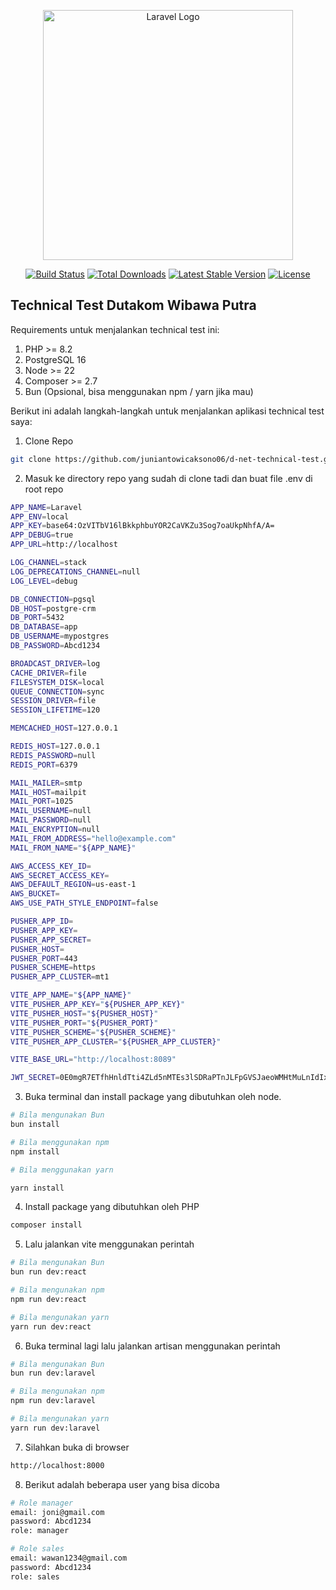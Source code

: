 <p align="center"><a href="https://laravel.com" target="_blank"><img src="https://raw.githubusercontent.com/laravel/art/master/logo-lockup/5%20SVG/2%20CMYK/1%20Full%20Color/laravel-logolockup-cmyk-red.svg" width="400" alt="Laravel Logo"></a></p>

<p align="center">
<a href="https://github.com/laravel/framework/actions"><img src="https://github.com/laravel/framework/workflows/tests/badge.svg" alt="Build Status"></a>
<a href="https://packagist.org/packages/laravel/framework"><img src="https://img.shields.io/packagist/dt/laravel/framework" alt="Total Downloads"></a>
<a href="https://packagist.org/packages/laravel/framework"><img src="https://img.shields.io/packagist/v/laravel/framework" alt="Latest Stable Version"></a>
<a href="https://packagist.org/packages/laravel/framework"><img src="https://img.shields.io/packagist/l/laravel/framework" alt="License"></a>
</p>

## Technical Test Dutakom Wibawa Putra

Requirements untuk menjalankan technical test ini:
1. PHP >= 8.2
2. PostgreSQL 16
3. Node >= 22
4. Composer >= 2.7
5. Bun (Opsional, bisa menggunakan npm / yarn jika mau)

Berikut ini adalah langkah-langkah untuk menjalankan aplikasi technical test saya:


1. Clone Repo
```bash
git clone https://github.com/juniantowicaksono06/d-net-technical-test.git
```

2. Masuk ke directory repo yang sudah di clone tadi dan buat file .env di root repo

```bash
APP_NAME=Laravel
APP_ENV=local
APP_KEY=base64:OzVITbV16lBkkphbuYOR2CaVKZu3Sog7oaUkpNhfA/A=
APP_DEBUG=true
APP_URL=http://localhost

LOG_CHANNEL=stack
LOG_DEPRECATIONS_CHANNEL=null
LOG_LEVEL=debug

DB_CONNECTION=pgsql
DB_HOST=postgre-crm
DB_PORT=5432
DB_DATABASE=app
DB_USERNAME=mypostgres
DB_PASSWORD=Abcd1234

BROADCAST_DRIVER=log
CACHE_DRIVER=file
FILESYSTEM_DISK=local
QUEUE_CONNECTION=sync
SESSION_DRIVER=file
SESSION_LIFETIME=120

MEMCACHED_HOST=127.0.0.1

REDIS_HOST=127.0.0.1
REDIS_PASSWORD=null
REDIS_PORT=6379

MAIL_MAILER=smtp
MAIL_HOST=mailpit
MAIL_PORT=1025
MAIL_USERNAME=null
MAIL_PASSWORD=null
MAIL_ENCRYPTION=null
MAIL_FROM_ADDRESS="hello@example.com"
MAIL_FROM_NAME="${APP_NAME}"

AWS_ACCESS_KEY_ID=
AWS_SECRET_ACCESS_KEY=
AWS_DEFAULT_REGION=us-east-1
AWS_BUCKET=
AWS_USE_PATH_STYLE_ENDPOINT=false

PUSHER_APP_ID=
PUSHER_APP_KEY=
PUSHER_APP_SECRET=
PUSHER_HOST=
PUSHER_PORT=443
PUSHER_SCHEME=https
PUSHER_APP_CLUSTER=mt1

VITE_APP_NAME="${APP_NAME}"
VITE_PUSHER_APP_KEY="${PUSHER_APP_KEY}"
VITE_PUSHER_HOST="${PUSHER_HOST}"
VITE_PUSHER_PORT="${PUSHER_PORT}"
VITE_PUSHER_SCHEME="${PUSHER_SCHEME}"
VITE_PUSHER_APP_CLUSTER="${PUSHER_APP_CLUSTER}"

VITE_BASE_URL="http://localhost:8089"

JWT_SECRET=0E0mgR7ETfhHnldTti4ZLd5nMTEs3lSDRaPTnJLFpGVSJaeoWMHtMuLnIdIxaQuh

```

3. Buka terminal dan install package yang dibutuhkan oleh node.
```bash
# Bila mengunakan Bun
bun install

# Bila menggunakan npm
npm install

# Bila menggunakan yarn

yarn install
```

4. Install package yang dibutuhkan oleh PHP

```bash
composer install
```

5. Lalu jalankan vite menggunakan perintah
```bash
# Bila mengunakan Bun
bun run dev:react

# Bila mengunakan npm
npm run dev:react

# Bila mengunakan yarn
yarn run dev:react
```



6. Buka terminal lagi lalu jalankan artisan menggunakan perintah
```bash
# Bila mengunakan Bun
bun run dev:laravel

# Bila mengunakan npm
npm run dev:laravel

# Bila mengunakan yarn
yarn run dev:laravel
```

7. Silahkan buka di browser
```bash
http://localhost:8000
```

8. Berikut adalah beberapa user yang bisa dicoba
```bash
# Role manager
email: joni@gmail.com
password: Abcd1234
role: manager

# Role sales
email: wawan1234@gmail.com
password: Abcd1234
role: sales
```